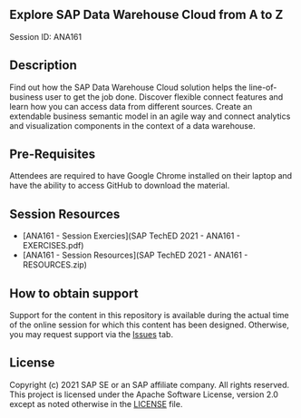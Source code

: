 ## Explore SAP Data Warehouse Cloud from A to Z
Session ID: ANA161

## Description
Find out how the SAP Data Warehouse Cloud solution helps the line-of-business user to get the job done. Discover flexible connect features and learn how you can access data from different sources. Create an extendable business semantic model in an agile way and connect analytics and visualization components in the context of a data warehouse.

## Pre-Requisites
Attendees are required to have Google Chrome installed on their laptop and have the ability to access GitHub to download the material.

## Session Resources
- [ANA161 - Session Exercies](SAP TechED 2021 - ANA161 - EXERCISES.pdf)
- [ANA161 - Session Resources](SAP TechED 2021 - ANA161 - RESOURCES.zip)


## How to obtain support
Support for the content in this repository is available during the actual time of the online session for which this content has been designed. Otherwise, you may request support via the [Issues](../../issues) tab.

## License
Copyright (c) 2021 SAP SE or an SAP affiliate company. All rights reserved. This project is licensed under the Apache Software License, version 2.0 except as noted otherwise in the [LICENSE](LICENSES/Apache-2.0.txt) file.
